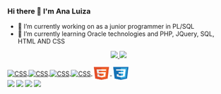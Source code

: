 ### Hi there 👋 I'm Ana Luiza 

- 🔭 I’m currently working on as a junior programmer in PL/SQL
- 🌱 I’m currently learning Oracle technologies and PHP, JQuery, SQL, HTML AND CSS


<div align="center">
  <a href="https://github.com/analuizacbo">
  <img height="180em" src="https://github-readme-stats.vercel.app/api?username=analuizacbo&show_icons=true&theme=dracula&include_all_commits=true&count_private=true"/>
  <img height="180em" src="https://github-readme-stats.vercel.app/api/top-langs/?username=analuizacbo&layout=compact&langs_count=7&theme=dracula"/>
</div>
<div style="display: inline_block"><br>
  
  <img align="center" alt="CSS" height="80" width="80" src="https://cdn.jsdelivr.net/gh/devicons/devicon/icons/oracle/oracle-original.svg" />
  <img align="center" alt="CSS" height="50" width="50" src="https://cdn.jsdelivr.net/gh/devicons/devicon/icons/php/php-original.svg" />
  <img align="center" alt="CSS" height="30" width="40" src="https://cdn.jsdelivr.net/gh/devicons/devicon/icons/jquery/jquery-original.svg" />
  <img align="center" alt="CSS" height="30" width="40" src="https://cdn.jsdelivr.net/gh/devicons/devicon/icons/mysql/mysql-original.svg" />
  <img align="center" alt="HTML" height="30" width="40" src="https://raw.githubusercontent.com/devicons/devicon/master/icons/html5/html5-original.svg">
  <img align="center" alt="CSS" height="30" width="40" src="https://raw.githubusercontent.com/devicons/devicon/master/icons/css3/css3-original.svg">
 
<div> 
  <a href="https://www.youtube.com/channel/UC-9knz2vIF4TlYLswgFo_Lg" target="_blank"><img src="https://img.shields.io/badge/YouTube-FF0000?style=for-the-badge&logo=youtube&logoColor=white" target="_blank"></a>
  <a href="https://www.instagram.com/analuizacbo/" target="_blank"><img src="https://img.shields.io/badge/-Instagram-%23E4405F?style=for-the-badge&logo=instagram&logoColor=white" target="_blank"></a>
  <a href = "mailto:analuizacbo@gmail.com"><img src="https://img.shields.io/badge/-Gmail-%23333?style=for-the-badge&logo=gmail&logoColor=white" target="_blank"></a>
  <a href="https://www.linkedin.com/in/ana-luiza-de-c-b-oliveira-245a87142/" target="_blank"><img src="https://img.shields.io/badge/-LinkedIn-%230077B5?style=for-the-badge&logo=linkedin&logoColor=white" target="_blank"></a> 
</div>

